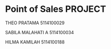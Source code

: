 # Point of Sales PROJECT

THEO PRATAMA        5114100029

SABILA MALAHATI A   5114100034

HILMA KAMILAH       5114100188
